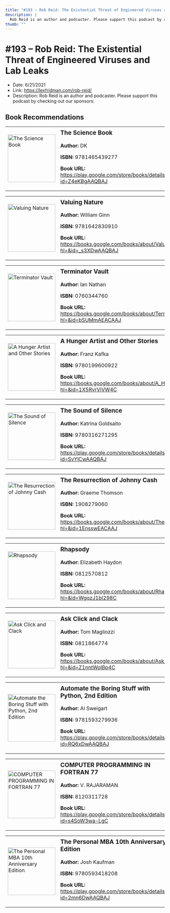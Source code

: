```yaml
---
title: "#193 – Rob Reid: The Existential Threat of Engineered Viruses and Lab Leaks"
description: |
  Rob Reid is an author and podcaster. Please support this podcast by checking out our sponsors:"
thumb: ""
---
```


# #193 – Rob Reid: The Existential Threat of Engineered Viruses and Lab Leaks

  - Date: 6/21/2021
  - Link: https://lexfridman.com/rob-reid/
  - Description: Rob Reid is an author and podcaster. Please support this podcast by checking out our sponsors:

## Book Recommendations

<table style="border: none;"><tr style="border: none;"><td style="border: none;"><img src="https://books.google.com/books/content?id=Z4eKBgAAQBAJ&printsec=frontcover&img=1&zoom=1&edge=curl&source=gbs_api" alt="The Science Book" width="150" style="vertical-align: top;"></td><td style="border: none; vertical-align: top;"><h3 style='margin-top: 5'>The Science Book</h3><p><strong>Author:</strong> DK</p><p><strong>ISBN:</strong> 9781465439277</p><p><strong>Book URL:</strong> <a href="https://play.google.com/store/books/details?id=Z4eKBgAAQBAJ">https://play.google.com/store/books/details?id=Z4eKBgAAQBAJ</a></p></td></tr></table>
<table style="border: none;"><tr style="border: none;"><td style="border: none;"><img src="https://books.google.com/books/content?id=_s3XDwAAQBAJ&printsec=frontcover&img=1&zoom=1&edge=curl&source=gbs_api" alt="Valuing Nature" width="150" style="vertical-align: top;"></td><td style="border: none; vertical-align: top;"><h3 style='margin-top: 5'>Valuing Nature</h3><p><strong>Author:</strong> William Ginn</p><p><strong>ISBN:</strong> 9781642830910</p><p><strong>Book URL:</strong> <a href="https://books.google.com/books/about/Valuing_Nature.html?hl=&id=_s3XDwAAQBAJ">https://books.google.com/books/about/Valuing_Nature.html?hl=&id=_s3XDwAAQBAJ</a></p></td></tr></table>
<table style="border: none;"><tr style="border: none;"><td style="border: none;"><img src="https://books.google.com/books/content?id=bSUMmAEACAAJ&printsec=frontcover&img=1&zoom=1&source=gbs_api" alt="Terminator Vault" width="150" style="vertical-align: top;"></td><td style="border: none; vertical-align: top;"><h3 style='margin-top: 5'>Terminator Vault</h3><p><strong>Author:</strong> Ian Nathan</p><p><strong>ISBN:</strong> 0760344760</p><p><strong>Book URL:</strong> <a href="https://books.google.com/books/about/Terminator_Vault.html?hl=&id=bSUMmAEACAAJ">https://books.google.com/books/about/Terminator_Vault.html?hl=&id=bSUMmAEACAAJ</a></p></td></tr></table>
<table style="border: none;"><tr style="border: none;"><td style="border: none;"><img src="https://books.google.com/books/content?id=1X5RvrViVW4C&printsec=frontcover&img=1&zoom=1&edge=curl&source=gbs_api" alt="A Hunger Artist and Other Stories" width="150" style="vertical-align: top;"></td><td style="border: none; vertical-align: top;"><h3 style='margin-top: 5'>A Hunger Artist and Other Stories</h3><p><strong>Author:</strong> Franz Kafka</p><p><strong>ISBN:</strong> 9780199600922</p><p><strong>Book URL:</strong> <a href="https://books.google.com/books/about/A_Hunger_Artist_and_Other_Stories.html?hl=&id=1X5RvrViVW4C">https://books.google.com/books/about/A_Hunger_Artist_and_Other_Stories.html?hl=&id=1X5RvrViVW4C</a></p></td></tr></table>
<table style="border: none;"><tr style="border: none;"><td style="border: none;"><img src="https://books.google.com/books/content?id=SvYlCwAAQBAJ&printsec=frontcover&img=1&zoom=1&edge=curl&source=gbs_api" alt="The Sound of Silence" width="150" style="vertical-align: top;"></td><td style="border: none; vertical-align: top;"><h3 style='margin-top: 5'>The Sound of Silence</h3><p><strong>Author:</strong> Katrina Goldsaito</p><p><strong>ISBN:</strong> 9780316271295</p><p><strong>Book URL:</strong> <a href="https://play.google.com/store/books/details?id=SvYlCwAAQBAJ">https://play.google.com/store/books/details?id=SvYlCwAAQBAJ</a></p></td></tr></table>
<table style="border: none;"><tr style="border: none;"><td style="border: none;"><img src="None" alt="The Resurrection of Johnny Cash" width="150" style="vertical-align: top;"></td><td style="border: none; vertical-align: top;"><h3 style='margin-top: 5'>The Resurrection of Johnny Cash</h3><p><strong>Author:</strong> Graeme Thomson</p><p><strong>ISBN:</strong> 1908279060</p><p><strong>Book URL:</strong> <a href="https://books.google.com/books/about/The_Resurrection_of_Johnny_Cash.html?hl=&id=1EnsswEACAAJ">https://books.google.com/books/about/The_Resurrection_of_Johnny_Cash.html?hl=&id=1EnsswEACAAJ</a></p></td></tr></table>
<table style="border: none;"><tr style="border: none;"><td style="border: none;"><img src="https://books.google.com/books/content?id=WgqzJ1bI298C&printsec=frontcover&img=1&zoom=1&edge=curl&source=gbs_api" alt="Rhapsody" width="150" style="vertical-align: top;"></td><td style="border: none; vertical-align: top;"><h3 style='margin-top: 5'>Rhapsody</h3><p><strong>Author:</strong> Elizabeth Haydon</p><p><strong>ISBN:</strong> 0812570812</p><p><strong>Book URL:</strong> <a href="https://books.google.com/books/about/Rhapsody.html?hl=&id=WgqzJ1bI298C">https://books.google.com/books/about/Rhapsody.html?hl=&id=WgqzJ1bI298C</a></p></td></tr></table>
<table style="border: none;"><tr style="border: none;"><td style="border: none;"><img src="https://books.google.com/books/content?id=Z1nntWoIBp4C&printsec=frontcover&img=1&zoom=1&edge=curl&source=gbs_api" alt="Ask Click and Clack" width="150" style="vertical-align: top;"></td><td style="border: none; vertical-align: top;"><h3 style='margin-top: 5'>Ask Click and Clack</h3><p><strong>Author:</strong> Tom Magliozzi</p><p><strong>ISBN:</strong> 0811864774</p><p><strong>Book URL:</strong> <a href="https://books.google.com/books/about/Ask_Click_and_Clack.html?hl=&id=Z1nntWoIBp4C">https://books.google.com/books/about/Ask_Click_and_Clack.html?hl=&id=Z1nntWoIBp4C</a></p></td></tr></table>
<table style="border: none;"><tr style="border: none;"><td style="border: none;"><img src="https://books.google.com/books/content?id=RQ6xDwAAQBAJ&printsec=frontcover&img=1&zoom=1&edge=curl&source=gbs_api" alt="Automate the Boring Stuff with Python, 2nd Edition" width="150" style="vertical-align: top;"></td><td style="border: none; vertical-align: top;"><h3 style='margin-top: 5'>Automate the Boring Stuff with Python, 2nd Edition</h3><p><strong>Author:</strong> Al Sweigart</p><p><strong>ISBN:</strong> 9781593279936</p><p><strong>Book URL:</strong> <a href="https://play.google.com/store/books/details?id=RQ6xDwAAQBAJ">https://play.google.com/store/books/details?id=RQ6xDwAAQBAJ</a></p></td></tr></table>
<table style="border: none;"><tr style="border: none;"><td style="border: none;"><img src="https://books.google.com/books/content?id=s4SoW3wa-LgC&printsec=frontcover&img=1&zoom=1&edge=curl&source=gbs_api" alt="COMPUTER PROGRAMMING IN FORTRAN 77" width="150" style="vertical-align: top;"></td><td style="border: none; vertical-align: top;"><h3 style='margin-top: 5'>COMPUTER PROGRAMMING IN FORTRAN 77</h3><p><strong>Author:</strong> V. RAJARAMAN</p><p><strong>ISBN:</strong> 8120311728</p><p><strong>Book URL:</strong> <a href="https://play.google.com/store/books/details?id=s4SoW3wa-LgC">https://play.google.com/store/books/details?id=s4SoW3wa-LgC</a></p></td></tr></table>
<table style="border: none;"><tr style="border: none;"><td style="border: none;"><img src="https://books.google.com/books/content?id=2mn6DwAAQBAJ&printsec=frontcover&img=1&zoom=1&edge=curl&source=gbs_api" alt="The Personal MBA 10th Anniversary Edition" width="150" style="vertical-align: top;"></td><td style="border: none; vertical-align: top;"><h3 style='margin-top: 5'>The Personal MBA 10th Anniversary Edition</h3><p><strong>Author:</strong> Josh Kaufman</p><p><strong>ISBN:</strong> 9780593418208</p><p><strong>Book URL:</strong> <a href="https://play.google.com/store/books/details?id=2mn6DwAAQBAJ">https://play.google.com/store/books/details?id=2mn6DwAAQBAJ</a></p></td></tr></table>
